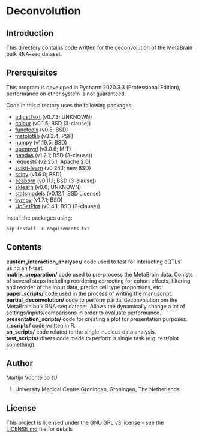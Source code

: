 # Deconvolution  

## Introduction
This directory contains code written for the deconvolution of the MetaBrain bulk RNA-seq dataset.

## Prerequisites  

This program is developed in Pycharm 2020.3.3 (Professional Edition), performance on other system is not guaranteed.

Code in this directory uses the following packages:  

 * [adjustText](https://pypi.org/project/adjustText/) (v0.7.3; UNKNOWN)
 * [colour](https://pypi.org/project/colour/) (v0.1.5; BSD (3-clause))
 * [functools](https://pypi.org/project/functools/) (v0.5; BSD) 
 * [matplotlib](https://pypi.org/project/matplotlib/) (v3.3.4; PSF)  
 * [numpy](https://pypi.org/project/numpy/) (v1.19.5; BSD)  
 * [openpyxl](https://pypi.org/project/openpyxl/) (v3.0.6; MIT)
 * [pandas](https://pypi.org/project/pandas/) (v1.2.1; BSD (3-clause))
 * [requests](https://pypi.org/project/requests/) (v2.25.1; Apache 2.0)
 * [scikit-learn](https://pypi.org/project/scikit-learn/) (v0.24.1; new BSD)
 * [scipy](https://pypi.org/project/scipy/) (v1.6.0; BSD)
 * [seaborn](https://pypi.org/project/seaborn/) (v0.11.1; BSD (3-clause))
 * [sklearn](https://pypi.org/project/sklearn/) (v0.0; UNKNOWN)
 * [statsmodels](https://pypi.org/project/statsmodels/) (v0.12.1; BSD License)    
 * [sympy](https://pypi.org/project/sympy/) (v1.7.1; BSD)
 * [UpSetPlot](https://pypi.org/project/UpSetPlot/) (v0.4.1; BSD (3-clause))  
  

Install the packages using:
```console  
pip install -r requirements.txt
```  

## Contents

**custom_interaction_analyser/** code used to test for interacting eQTLs using an f-test.  
**matrix_preparation/** code used to pre-process the MetaBrain data. Conists of several steps including reordering correcting for cohort effects, filtering and reorder of the input data, predict cell type proportions, etc.  
**paper_scripts/** code used in the process of writing the manuscript.  
**partial_deconvolution/** code to perform partial deconvolution om the MetaBrain bulk RNA-seq dataset. Allows the dynamically change a lot of settings/inputs/comparisons in order to evaluate performance.     
**presentation_scripts/**  code for creating a plot for presentation purposes.  
**r_scripts/** code written in R.   
**sn_scripts/** code related to the single-nucleus data analysis.   
**test_scripts/** divers code made to perform a single task (e.g. test/plot something).  
 
  
## Author  

Martijn Vochteloo *(1)*

1. University Medical Centre Groningen, Groningen, The Netherlands

## License  

This project is licensed under the GNU GPL v3 license - see the [LICENSE.md](LICENSE.md) file for details
